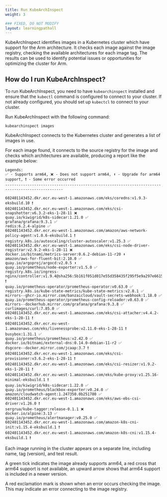 ```yaml
---
title: Run KubeArchInspect
weight: 3

### FIXED, DO NOT MODIFY
layout: learningpathall
---
```


KubeArchInspect identifies images in a Kubernetes cluster which have support for the Arm architecture. It checks each image against the image registry, checking the available architectures for each image tag. The results can be used to identify potential issues or opportunities for optimizing the cluster for Arm.

## How do I run KubeArchInspect?

To run KubeArchInspect, you need to have `kubearchinspect` installed and ensure that the `kubectl` command is configured to connect to your cluster. If not already configured, you should set up `kubectcl` to connect to your cluster. 

Run KubeArchInspect with the following command:

```console
kubearchinspect images 
```

KubeArchInspect connects to the Kubernetes cluster and generates a list of images in use. 

For each image found, it connects to the source registry for the image and checks which architectures are available, producing a report like the example below:

```output
Legends:
✅ - Supports arm64, ❌ - Does not support arm64, ⬆ - Upgrade for arm64 support, ❗ - Some error occurred
------------------------------------------------------------------------------------------------
 
602401143452.dkr.ecr.eu-west-1.amazonaws.com/eks/coredns:v1.9.3-eksbuild.10 ❗
602401143452.dkr.ecr.eu-west-1.amazonaws.com/eks/csi-snapshotter:v6.3.2-eks-1-28-11 ❌
quay.io/kiwigrid/k8s-sidecar:1.21.0 ✅
grafana/grafana:9.3.1 ✅
redis:6.2.4-alpine ✅
602401143452.dkr.ecr.eu-west-1.amazonaws.com/amazon/aws-network-policy-agent:v1.0.6-eksbuild.1 ❗
registry.k8s.io/autoscaling/cluster-autoscaler:v1.25.3 ✅
602401143452.dkr.ecr.eu-west-1.amazonaws.com/eks/csi-node-driver-registrar:v2.9.2-eks-1-28-11 ❌
docker.io/bitnami/metrics-server:0.6.2-debian-11-r20 ⬆
amazon/aws-for-fluent-bit:2.10.0 ✅
quay.io/argoproj/argocd:v2.0.5 ⬆
quay.io/prometheus/node-exporter:v1.5.0 ✅
registry.k8s.io/ingress-nginx/controller:v1.9.4@sha256:5b161f051d017e55d358435f295f5e9a297e66158f136321d9b04520ec6c48a3 ❗
quay.io/prometheus-operator/prometheus-operator:v0.63.0 ✅
registry.k8s.io/kube-state-metrics/kube-state-metrics:v2.8.1 ✅
mirrors--ghcr-io.mirror.com/banzaicloud/vault-secrets-webhook:1.18.0 ✅
quay.io/prometheus-operator/prometheus-config-reloader:v0.63.0 ✅
mirrors--dockerhub.mirror.com/grafana/grafana:9.3.8 ✅
curlimages/curl:7.85.0 ✅
602401143452.dkr.ecr.eu-west-1.amazonaws.com/eks/csi-attacher:v4.4.2-eks-1-28-11 ❗
602401143452.dkr.ecr.eu-west-1.amazonaws.com/eks/livenessprobe:v2.11.0-eks-1-28-11 ❗
busybox:1.31.1 ✅
quay.io/prometheus/prometheus:v2.42.0 ✅
docker.io/bitnami/external-dns:0.14.0-debian-11-r2 ✅
dsgcore--docker.mirror.com/jcaap:3.7 ❗
602401143452.dkr.ecr.eu-west-1.amazonaws.com/eks/csi-provisioner:v3.6.2-eks-1-28-11 ❗
602401143452.dkr.ecr.eu-west-1.amazonaws.com/eks/csi-resizer:v1.9.2-eks-1-28-11 ❗
602401143452.dkr.ecr.eu-west-1.amazonaws.com/eks/kube-proxy:v1.25.16-minimal-eksbuild.1 ❗
quay.io/kiwigrid/k8s-sidecar:1.22.0 ✅
quay.io/prometheus/blackbox-exporter:v0.24.0 ✅
amazon/cloudwatch-agent:1.247350.0b251780 ✅
602401143452.dkr.ecr.eu-west-1.amazonaws.com/eks/aws-ebs-csi-driver:v1.26.0 ❗
sergrua/kube-tagger:release-0.1.1 ❌
docker.io/alpine:3.13 ✅
quay.io/prometheus/alertmanager:v0.25.0 ✅
602401143452.dkr.ecr.eu-west-1.amazonaws.com/amazon-k8s-cni-init:v1.15.4-eksbuild.1 ❗
602401143452.dkr.ecr.eu-west-1.amazonaws.com/amazon-k8s-cni:v1.15.4-eksbuild.1 ❗
```

Each image running in the cluster appears on a separate line, including name, tag (version), and test result.

A green tick indicates the image already supports arm64, a red cross that arm64 support is not available, an upward arrow shows that arm64 support is included in a newer version.

A red exclamation mark is shown when an error occurs checking the image. This may indicate an error connecting to the image registry.